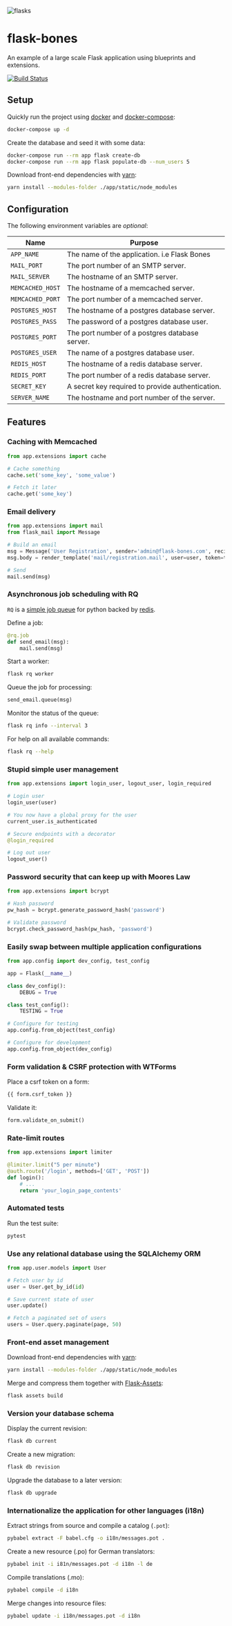 ![flasks](https://raw.githubusercontent.com/cburmeister/flask-bones/master/image.jpg)

flask-bones
===========

An example of a large scale Flask application using blueprints and extensions.

[![Build Status](https://travis-ci.org/cburmeister/flask-bones.svg?branch=master)](https://travis-ci.org/cburmeister/flask-bones)

## Setup

Quickly run the project using [docker](https://www.docker.com/) and
[docker-compose](https://docs.docker.com/compose/):
```bash
docker-compose up -d
```

Create the database and seed it with some data:
```bash
docker-compose run --rm app flask create-db
docker-compose run --rm app flask populate-db --num_users 5
```

Download front-end dependencies with [yarn](https://yarnpkg.com/en/):
```bash
yarn install --modules-folder ./app/static/node_modules
```

## Configuration

The following environment variables are *optional*:

| Name             | Purpose                                          |
|------------------|--------------------------------------------------|
| `APP_NAME`       | The name of the application. i.e Flask Bones     |
| `MAIL_PORT`      | The port number of an SMTP server.               |
| `MAIL_SERVER`    | The hostname of an SMTP server.                  |
| `MEMCACHED_HOST` | The hostname of a memcached server.              |
| `MEMCACHED_PORT` | The port number of a memcached server.           |
| `POSTGRES_HOST`  | The hostname of a postgres database server.      |
| `POSTGRES_PASS`  | The password of a postgres database user.        |
| `POSTGRES_PORT`  | The port number of a postgres database server.   |
| `POSTGRES_USER`  | The name of a postgres database user.            |
| `REDIS_HOST`     | The hostname of a redis database server.         |
| `REDIS_PORT`     | The port number of a redis database server.      |
| `SECRET_KEY`     | A secret key required to provide authentication. |
| `SERVER_NAME`    | The hostname and port number of the server.      |

## Features

### Caching with Memcached

```python
from app.extensions import cache

# Cache something
cache.set('some_key', 'some_value')

# Fetch it later
cache.get('some_key')
```

### Email delivery

```python
from app.extensions import mail
from flask_mail import Message

# Build an email
msg = Message('User Registration', sender='admin@flask-bones.com', recipients=[user.email])
msg.body = render_template('mail/registration.mail', user=user, token=token)

# Send
mail.send(msg)
```

### Asynchronous job scheduling with RQ

`RQ` is a [simple job queue](http://python-rq.org/) for python backed by
[redis](https://redis.io/).

Define a job:
```python
@rq.job
def send_email(msg):
    mail.send(msg)
```

Start a worker:
```bash
flask rq worker
```

Queue the job for processing:
```python
send_email.queue(msg)
```

Monitor the status of the queue:
```bash
flask rq info --interval 3
```

For help on all available commands:
```bash
flask rq --help
```

### Stupid simple user management

```python
from app.extensions import login_user, logout_user, login_required

# Login user
login_user(user)

# You now have a global proxy for the user
current_user.is_authenticated

# Secure endpoints with a decorator
@login_required

# Log out user
logout_user()
```

### Password security that can keep up with Moores Law

```python
from app.extensions import bcrypt

# Hash password
pw_hash = bcrypt.generate_password_hash('password')

# Validate password
bcrypt.check_password_hash(pw_hash, 'password')
```

### Easily swap between multiple application configurations

```python
from app.config import dev_config, test_config

app = Flask(__name__)

class dev_config():
    DEBUG = True

class test_config():
    TESTING = True

# Configure for testing
app.config.from_object(test_config)

# Configure for development
app.config.from_object(dev_config)
```

### Form validation & CSRF protection with WTForms

Place a csrf token on a form:
```html
{{ form.csrf_token }}
```

Validate it:
```python
form.validate_on_submit()
```

### Rate-limit routes
```python
from app.extensions import limiter

@limiter.limit("5 per minute")
@auth.route('/login', methods=['GET', 'POST'])
def login():
    # ...
    return 'your_login_page_contents'
```

### Automated tests

Run the test suite:
```bash
pytest
```

### Use any relational database using the SQLAlchemy ORM

```python
from app.user.models import User

# Fetch user by id
user = User.get_by_id(id)

# Save current state of user
user.update()

# Fetch a paginated set of users
users = User.query.paginate(page, 50)
```

### Front-end asset management

Download front-end dependencies with [yarn](https://yarnpkg.com/en/):
```bash
yarn install --modules-folder ./app/static/node_modules
```

Merge and compress them together with
[Flask-Assets](https://flask-assets.readthedocs.io/en/latest/):
```bash
flask assets build
```

### Version your database schema

Display the current revision:
```bash
flask db current
```

Create a new migration:
```bash
flask db revision
```

Upgrade the database to a later version:
```bash
flask db upgrade
```

### Internationalize the application for other languages (i18n)

Extract strings from source and compile a catalog (`.pot`):
```bash
pybabel extract -F babel.cfg -o i18n/messages.pot .
```

Create a new resource (.po) for German translators:
```bash
pybabel init -i i81n/messages.pot -d i18n -l de
```

Compile translations (.mo):
```bash
pybabel compile -d i18n
```

Merge changes into resource files:
```bash
pybabel update -i i18n/messages.pot -d i18n
```
